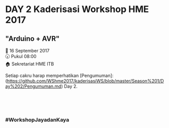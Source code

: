 # DAY 2 Kaderisasi Workshop HME 2017

## "Arduino + AVR"


:date:  16 September 2017 <br>
:clock730:  Pukul 08:00 <br>
:house:  Sekretariat HME ITB <br>


Setiap cakru harap memperhatikan [Pengumuman]: (https://github.com/WShme2017/kaderisasiWS/blob/master/Season%201/Day%202/Pengumuman.md) Day 2.

<br> <br> <br>
### #WorkshopJayadanKaya
